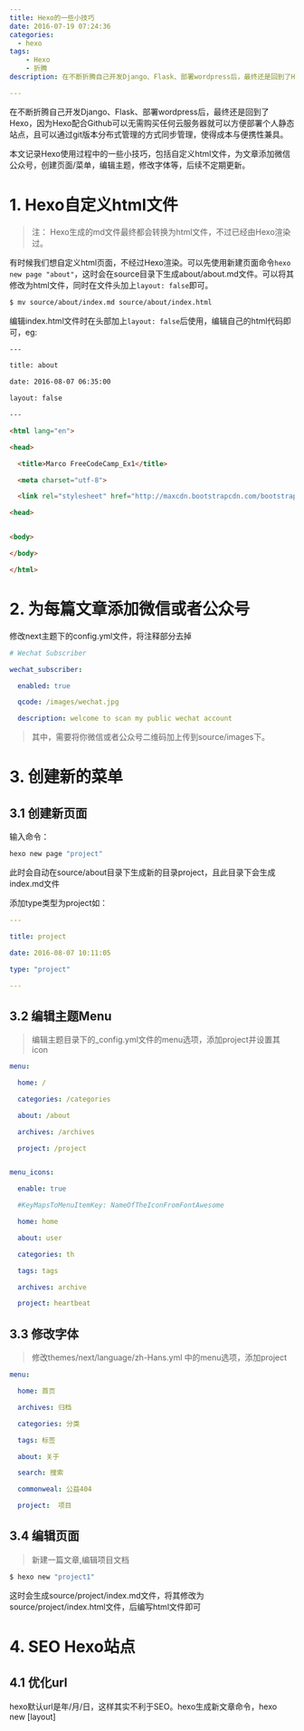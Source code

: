 ```yaml
---
title: Hexo的一些小技巧
date: 2016-07-19 07:24:36
categories: 
  - hexo
tags: 
    - Hexo
    - 折腾  
description: 在不断折腾自己开发Django、Flask、部署wordpress后，最终还是回到了Hexo，因为Hexo配合Github可以无需购买任何云服务器就可以方便部署个人静态站点，且可以通过git版本分布式管理的方式同步管理，使得成本与便携性兼具。

---
```


在不断折腾自己开发Django、Flask、部署wordpress后，最终还是回到了Hexo，因为Hexo配合Github可以无需购买任何云服务器就可以方便部署个人静态站点，且可以通过git版本分布式管理的方式同步管理，使得成本与便携性兼具。

本文记录Hexo使用过程中的一些小技巧，包括自定义html文件，为文章添加微信公众号，创建页面/菜单，编辑主题，修改字体等，后续不定期更新。

# 1. Hexo自定义html文件

> 注： Hexo生成的md文件最终都会转换为html文件，不过已经由Hexo渲染过。

有时候我们想自定义html页面，不经过Hexo渲染。可以先使用新建页面命令`hexo new page "about"`，这时会在source目录下生成about/about.md文件。可以将其修改为html文件，同时在文件头加上`layout: false`即可。

```bash
$ mv source/about/index.md source/about/index.html
```

编辑index.html文件时在头部加上`layout: false`后使用，编辑自己的html代码即可，eg:


```html
---

title: about

date: 2016-08-07 06:35:00

layout: false

---

<html lang="en">

<head>

  <title>Marco FreeCodeCamp_Ex1</title>

  <meta charset="utf-8">

  <link rel="stylesheet" href="http://maxcdn.bootstrapcdn.com/bootstrap/3.3.7/css/bootstrap.min.css">

<head>


<body>

</body>

</html>
```

# 2. 为每篇文章添加微信或者公众号

修改next主题下的config.yml文件，将注释部分去掉

```yaml
# Wechat Subscriber

wechat_subscriber:

  enabled: true

  qcode: /images/wechat.jpg

  description: welcome to scan my public wechat account

```

> 其中，需要将你微信或者公众号二维码加上传到source/images下。

# 3. 创建新的菜单

## 3.1  创建新页面

输入命令：

```bash
hexo new page "project"
```


此时会自动在source/about目录下生成新的目录project，且此目录下会生成index.md文件

添加type类型为project如：

```yaml
---

title: project

date: 2016-08-07 10:11:05

type: "project"

---

```

## 3.2 编辑主题Menu

> 编辑主题目录下的_config.yml文件的menu选项，添加project并设置其icon

```yaml
menu:

  home: /

  categories: /categories

  about: /about

  archives: /archives

  project: /project


menu_icons:

  enable: true

  #KeyMapsToMenuItemKey: NameOfTheIconFromFontAwesome

  home: home

  about: user

  categories: th

  tags: tags

  archives: archive

  project: heartbeat

```

## 3.3 修改字体
> 修改themes/next/language/zh-Hans.yml 中的menu选项，添加project

```yaml
menu:

  home: 首页

  archives: 归档

  categories: 分类

  tags: 标签

  about: 关于

  search: 搜索

  commonweal: 公益404

  project:  项目

```

## 3.4 编辑页面

> 新建一篇文章,编辑项目文档

```bash
$ hexo new "project1"
```

这时会生成source/project/index.md文件，将其修改为source/project/index.html文件，后编写html文件即可

# 4. SEO Hexo站点

## 4.1 优化url

hexo默认url是年/月/日，这样其实不利于SEO。hexo生成新文章命令，hexo new [layout] <title>，这个title最好是英文的，因为我们要把这个title放在url里，如何修改这个title呢？那就是去source文件夹里直接修改.md文件名即可。但我们想让我们文章的标题显示中文的，这样如何修改呢？那就是在每篇文章的.md上方直接修改title为中文即可。

  - 创建文章时使用命令指定文章名
    `hexo new "How to make a beautiful URL in Hexo site"`  

  - 修改文件的title

   打开在source目录下的"How-to-make-a-beautiful-URL-in-Hexo-site.md"文件，修改title为自己想要取的中文名。

  - 修改hexo的配置文件`_config.yml`

   在根目录的配置文件中指定url的格式：

   ```bash
   # URL
   ## If your site is put in a subdirectory, set url as 'http://yoursite.com/child' and root as '/child/'
   url: http://meixuhong.cn
   root: /
   permalink: :year/:title/
   permalink_defaults:
   ```

   其中`root`指定了网站的根目录为`/`，`permalink`指定了文章的url为`:year/:title/`，此处之所以加了`year`是因为想在网站代码中格式更统一，后续有更好的选择的时候可以删除`year`关键字。

